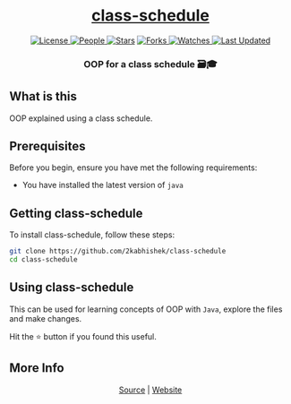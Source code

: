 <div align = "center">

<h1><a href="https://2kabhishek.github.io/class-schedule">class-schedule</a></h1>

<a href="https://github.com/2KAbhishek/class-schedule/blob/main/LICENSE">
<img alt="License" src="https://img.shields.io/github/license/2kabhishek/class-schedule?style=flat&color=eee&label="> </a>

<a href="https://github.com/2KAbhishek/class-schedule/graphs/contributors">
<img alt="People" src="https://img.shields.io/github/contributors/2kabhishek/class-schedule?style=flat&color=ffaaf2&label=People"> </a>

<a href="https://github.com/2KAbhishek/class-schedule/stargazers">
<img alt="Stars" src="https://img.shields.io/github/stars/2kabhishek/class-schedule?style=flat&color=98c379&label=Stars"></a>

<a href="https://github.com/2KAbhishek/class-schedule/network/members">
<img alt="Forks" src="https://img.shields.io/github/forks/2kabhishek/class-schedule?style=flat&color=66a8e0&label=Forks"> </a>

<a href="https://github.com/2KAbhishek/class-schedule/watchers">
<img alt="Watches" src="https://img.shields.io/github/watchers/2kabhishek/class-schedule?style=flat&color=f5d08b&label=Watches"> </a>

<a href="https://github.com/2KAbhishek/class-schedule/pulse">
<img alt="Last Updated" src="https://img.shields.io/github/last-commit/2kabhishek/class-schedule?style=flat&color=e06c75&label="> </a>

<h3>OOP for a class schedule 🗃️🎓</h3>

</div>

## What is this

OOP explained using a class schedule.

## Prerequisites

Before you begin, ensure you have met the following requirements:

- You have installed the latest version of `java`

## Getting class-schedule

To install class-schedule, follow these steps:

```bash
git clone https://github.com/2kabhishek/class-schedule
cd class-schedule
```

## Using class-schedule

This can be used for learning concepts of OOP with `Java`, explore the files and make changes.

Hit the ⭐ button if you found this useful.

## More Info

<div align="center">

<a href="https://github.com/2KAbhishek/class-schedule">Source</a> | <a href="https://2kabhishek.github.io/class-schedule">Website</a>

</div>
